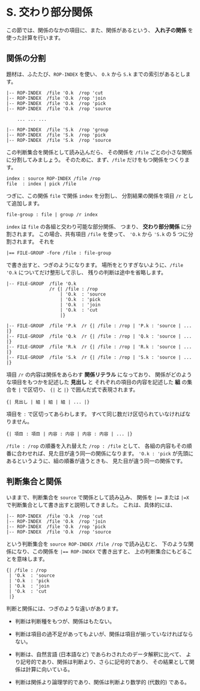 # S. 交わり部分関係


この節では、関係のなかの項目に、また、関係があるという、
**入れ子の関係** を使った計算を行います。


## 関係の分割

題材は、ふたたび、`ROP-INDEX` を使い、
`O.k` から `S.k` までの索引があるとします。

``` text
|-- ROP-INDEX  /file 'O.k  /rop 'cut
|-- ROP-INDEX  /file 'O.k  /rop 'join
|-- ROP-INDEX  /file 'O.k  /rop 'pick
|-- ROP-INDEX  /file 'O.k  /rop 'source

    ... ... ...

|-- ROP-INDEX  /file 'S.k  /rop 'group
|-- ROP-INDEX  /file 'S.k  /rop 'pick
|-- ROP-INDEX  /file 'S.k  /rop 'source
```

この判断集合を関係として読み込んだら、
その関係を `/file` ごとの小さな関係に分割してみましょう。
そのために、まず、`/file` だけをもつ関係をつくります。

``` text
index : source ROP-INDEX /file /rop
file  : index | pick /file
```

つぎに、この関係 `file` で関係 `index` を分割し、
分割結果の関係を項目 `/r` として追加します。

``` text
file-group : file | group /r index
```

`index` は `file` の各組と交わり可能な部分関係、
つまり、 **交わり部分関係** に分割されます。
この場合、共有項目 `/file` を使って、
`'O.k` から `'S.k` の 5 つに分割されます。
それを

``` text
|== FILE-GROUP -fore /file : file-group
```

で書き出すと、つぎのようになります。
場所をとりすぎないように、`/file 'O.k` についてだけ整形して示し、
残りの判断は途中を省略します。

``` text
|-- FILE-GROUP  /file 'O.k
                /r {| /file : /rop
                    | 'O.k  : 'source
                    | 'O.k  : 'pick
                    | 'O.k  : 'join
                    | 'O.k  : 'cut
                    |}

|-- FILE-GROUP  /file 'P.k  /r {| /file : /rop | 'P.k : 'source | ... |}
|-- FILE-GROUP  /file 'Q.k  /r {| /file : /rop | 'Q.k : 'source | ... |}
|-- FILE-GROUP  /file 'R.k  /r {| /file : /rop | 'R.k : 'source | ... |}
|-- FILE-GROUP  /file 'S.k  /r {| /file : /rop | 'S.k : 'source | ... |}
```

項目 `/r` の内容は関係をあらわす **関係リテラル** になっており、
関係がどのような項目をもつかを記述した **見出し** と
それぞれの項目の内容を記述した **組** の集合を `|` で区切り、
`{|` と `|}` で囲んだ式で表現されます。

``` text
{| 見出し | 組 | 組 | 組 | ... |}
```

項目を `:` で区切ってあらわします。
すべて同じ数だけ区切られていなければなりません。

``` text
{| 項目 : 項目 | 内容 : 内容 | 内容 : 内容 | ... |}
```

`/file : /rop` の順番を入れ替えた `/rop : /file` として、
各組の内容もその順番に合わせれば、見た目が違う同一の関係になります。
`'O.k : 'pick` が先頭にあるというように、組の順番が違うときも、
見た目が違う同一の関係です。


## 判断集合と関係

いままで、判断集合を `source` で関係として読み込み、
関係を `|==` または `|=X` で判断集合として書き出すと説明してきました。
これは、具体的には、

``` text
|-- ROP-INDEX  /file 'O.k  /rop 'cut
|-- ROP-INDEX  /file 'O.k  /rop 'join
|-- ROP-INDEX  /file 'O.k  /rop 'pick
|-- ROP-INDEX  /file 'O.k  /rop 'source
```

という判断集合を `source ROP-INDEX /file /rop` で読み込むと、
下のような関係になり、この関係を `|== ROP-INDEX` で書き出すと、
上の判断集合にもどることを意味します。

``` text
{| /file : /rop
 | 'O.k  : 'source
 | 'O.k  : 'pick
 | 'O.k  : 'join
 | 'O.k  : 'cut
 |}
```

判断と関係には、つぎのような違いがあります。

 - 判断は判断種をもつが、関係はもたない。

 - 判断は項目の過不足があってもよいが、関係は項目が揃っていなければならない。

 - 判断は、自然言語 (日本語など) であらわされたのデータ解釈に比べて、
   より記号的であり、関係は判断より、さらに記号的であり、
   その結果として関係は計算に向いている。

 - 判断は関係より論理学的であり、関係は判断より数学的 (代数的) である。


[S.k]:   ../S/S.k

